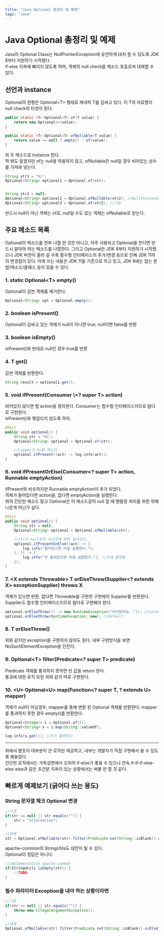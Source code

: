 ```yaml
---
title: "Java Optional 총정리 및 예제"
tags: "Java"
---
```

# Java Optional 총정리 및 예제

Java의 Optional Class는 NullPointerException에 유연하게 대처 할 수 있도록 JDK 8부터 지원하기 시작했다.  
if-else 지옥에 빠지지 않도록 하며, 객체의 null check를 메소드 호출로써 대체할 수 있다.

## 선언과 instance

Optional의 원형은 Optional&lt;T> 형태로 제네릭 T를 감싸고 있다. 이 T의 자료형이 null check의 타겟이 된다.

```java
public static <T> Optional<T> of(T value) {
    return new Optional<>(value);
}

public static <T> Optional<T> ofNullable(T value) {
    return value == null ? empty() : of(value);
}
```

위 두 메소드로 instance 한다.  
딱 봐도 알겠지만 of는 null을 허용하지 않고, ofNullable은 null일 경우 비어있는 상수를 가져와 넣는다.

```java
String str1 = "hi";
Optional<String> optional1 = Optional.of(str);


String str2 = null;
Optional<String> optional2 = Optional.ofNullable(str2); //NullPointerException 발생
Optional<String> optional3 = Optional.of(str2); //가능
```

반드시 null이 아닌 객체는 of로, null일 수도 있는 객체는 ofNullable로 받는다.

## 주요 메소드 목록

Optional의 메소드를 전부 나열 한 것은 아니고, 자주 사용되고 Optional을 쓴다면 반드시 알아야 하는 메소드를 나열한다. 그리고 Optional은 JDK 8부터 지원하기 시작했으나 JDK 버전이 올라 갈 수록 함수형 인터페이스의 추가/변경 등으로 인해 JDK 11까지 변경점이 있다. 아래 쓰는 내용은 JDK 11을 기준으로 하고 있고, JDK 8에는 없는 문법/메소드/클래스 등이 있을 수 있다.

### 1. static Optional&lt;T> empty()

Optional이 감싼 객체를 제거한다.

```java
Optional<String> opt = Optional.empty();
```

### 2. boolean isPresent()

Optional이 감싸고 있는 객체가 null이 아니면 true, null이면 false를 반환

### 3. boolean isEmpty()

isPresent()와 반대로 null인 경우 true를 반환

### 4. T get()

감싼 객체를 반환한다.

```java
String result = optional1.get();
```

### 5. void ifPresent(Consumer \\&lt;? super T> action)

비어있지 않다면 할 action을 정의한다. Consumer는 함수형 인터페이스이므로 람다로 구현한다.  
isPresent()와 헷갈리지 않도록 하자.

```java
@Test
public void optional() {
    String str = "hi";
    Optional<String> optional = Optional.of(str);

    //Logger가 hi를 찍는다.
    optional.ifPresent((act) -> log.info(act));
}
```

### 6. void ifPresentOrElse(Consumer&lt;? super T> action, Runnable emptyAction)

ifPresent와 비슷하지만 Runnable emptyAction이 추가 되었다.  
객체가 들어있다면 action을, 없다면 emptyAction을 실행한다.  
위의 간단한 메소드 말고 Optional은 이 메소드같이 null 일 때 핸들링 처리를 위한 위해 나온게 아닌가 싶다.  

```java
@Test
public void optional() {
    String str = null;
    Optional<String> optional = Optional.ofNullable(str);

    //str이 null인지 아닌지에 따라 달라진다.
    optional.ifPresentOrElse((act) -> {
        log.info("들어있으면 이걸 실행한다.");
    }, () -> {
        log.info("안 들어있으면 이걸 실행한다."); //이게 출력됨
    });
}
```

### 7. &lt;X extends Throwable> T orElseThrow(Supplier&lt;? extends X> exceptionSupplier) throws X

객체가 있으면 반환, 없다면 Throwable을 구현한 구현체의 Supplier를 반환한다.   Supplier도 함수형 인터페이스이므로 람다로 구현해야 한다.

```java
optional.orElseThrow(() -> new RuntimeException("비어있어요..")); //custom message
optional.orElseThrow(RuntimeException::new); //default
```

### 8. T orElseThrow()

위와 같지만 exception을 구현하지 않아도 된다. 내부 구현방식을 보면 NoSuchElementException을 던진다.

### 9. Optional&lt;T> filter(Predicate&lt;? super T> predicate)

Predicate 객체를 통과하지 못하면 빈 값을 return 한다.  
통과에 대한 로직 또한 위와 같이 따로 구현한다.

### 10. &lt;U> Optional&lt;U> map(Function&lt;? super T, ? extends U> mapper)

객체가 null이 아닐경우, mapper를 통해 변환 된 Optional 객체를 반환한다. 
mapper를 통과하지 못한 경우 empty()를 반환한다.

```java
Optional<Integer> i = Optional.of(5);
Optional<String> s = i.map(String::valueOf);

log.info(s.get()); //5가 출력된다.
```

* * *

위에서 봤듯이 대부분이 큰 로직만 제공하고, 내부는 개발자가 직접 구현해서 쓸 수 있도록 해놓았다.  
간단한 로직에서는 가독성면에서 오히려 if-else가 좋을 수 있으나 연속 if-if-if-else-else-else과 같은 조건문 지옥이 있는 상황에서는 써볼 만 할 것 같다.

## 빠르게 예제보기 (긁어다 쓰는 용도)

### String 문자열 체크 Optional 변경

```java
//기존
if(str == null || str.equals("")) {
    str = "alternative";
}

//대체
str = Optional.ofNullable(str).filter(Predicate.not(String::isBlank)).orElseGet(() -> "alternative");
```

apache-common의 StringUtils도 대안이 될 수 있다.  
Optional이 정답은 아니다.

```java
//implementation apache-common
if(StringUtils.isEmpty(str)) {
	//TODO
}
```

### 필수 파라미터 Exception을 내야 하는 상황이라면

```java
//기존
if(str == null || str.equals("")) {
    throw new IllegalArgumentException();
}

//대체
Optional.ofNullable(str).filter(Predicate.not(String::isBlank)).orElseThrow(IllegalArgumentException::new);
```

